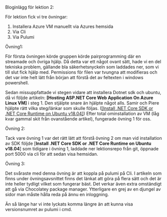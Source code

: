 Bloginlägg för lektion 2:

För lektion fick vi tre övningar:

1. Installera Azure VM manuellt via Azures hemsida
2. Via Cli
3. Via Pulumi

Övning1:

För första övningen körde gruppen körde pairprogramming där en streamade och övriga hjälp. Då detta var ett något ovant sätt, hade vi en del tekniska problem, gällande bla säkerhetsnyckeln som laddades ner, som vi till slut fick hjälp med. Permissions för filen var tvungna att modifieras och det var inte helt lätt från början att förstå det av feltexten i windows powershell.

Sedan missuppfattade vi stegen vidare att installera Dotnet sdk och ubuntu, då vi följde artikeln: **[Hosting ASP.NET Core Web Application On Azure Linux VM]** i steg 1. Den stjälpte snare än hjälpte något alls. Samir och Piere hjälpte rätt vilka steg/länkar som skulle följas. ([[Install .NET Core SDK or .NET Core Runtime on Ubuntu v18.04]]()) Efter total ominstallation av VM (låg kvar gammal skit från ovanstående artikel), fungerade övning 1 för oss.

Övning 2:

Tack vare övning 1 var det rätt lätt att förstå övning 2 om man vid installation av SDK följde [**Install .NET Core SDK or .NET Core Runtime on Ubuntu v18.04**] som tidigare i övning 1, laddade ner lektionsrepo från git, öppnade port 5000 via cli för att sedan visa hemsidan.

Övning 3:

Det svåraste med denna övning är att koppla på pulumi på Cli. I artikeln som finns under övningsavsnittet finns det länkat att göra på flera sätt och det är inte heller tydligt vilket som fungerar bäst. Det verkar även extra omständigt att gå via Chocolatey package manager. Ytterligare en grej av en djungel av sidor man måste hålla reda på ännu en inloggning.

Än så länge har vi inte lyckats komma längre än att kunna visa versionsnumret av pulumi i cmd.